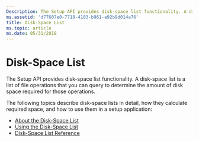 ```yaml
---
Description: The Setup API provides disk-space list functionality. A disk-space list is a list of file operations that you can query to determine the amount of disk space required for those operations.
ms.assetid: 'd77607e0-7718-4183-b961-a92b9d014a76'
title: Disk-Space List
ms.topic: article
ms.date: 05/31/2018
---
```


# Disk-Space List

The Setup API provides disk-space list functionality. A disk-space list is a list of file operations that you can query to determine the amount of disk space required for those operations.

The following topics describe disk-space lists in detail, how they calculate required space, and how to use them in a setup application:

-   [About the Disk-Space List](about-the-disk-space-list.md)
-   [Using the Disk-Space List](using-the-disk-space-list.md)
-   [Disk-Space List Reference](disk-space-list-reference.md)

 

 



